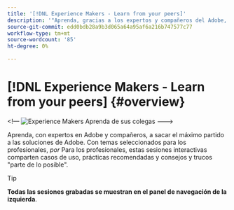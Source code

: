 ```yaml
---
title: '[!DNL Experience Makers - Learn from your peers]'
description: '"Aprenda, gracias a los expertos y compañeros del Adobe, cómo sacar el máximo partido a sus soluciones de Adobe. [!DNL Experience Makers - Learn from your peers] es una serie global de eventos virtuales de aprendizaje de clientes, que se centran en profundizar en [!DNL Adobe Experience Cloud] soluciones.'''
source-git-commit: edd0bdb28a9b3d065a64a95af6a216b747577c77
workflow-type: tm+mt
source-wordcount: '85'
ht-degree: 0%

---
```


# [!DNL Experience Makers - Learn from your peers] {#overview}

&lt;!— <img alt="Experience Makers Aprenda de sus colegas" src="./assets/skill-exchange.png" /> --->

Aprenda, con expertos en Adobe y compañeros, a sacar el máximo partido a las soluciones de Adobe. Con temas seleccionados para los profesionales, _por_ Para los profesionales, estas sesiones interactivas comparten casos de uso, prácticas recomendadas y consejos y trucos &quot;parte de lo posible&quot;.

>[!TIP]
>
>**Todas las sesiones grabadas se muestran en el panel de navegación de la izquierda**.
